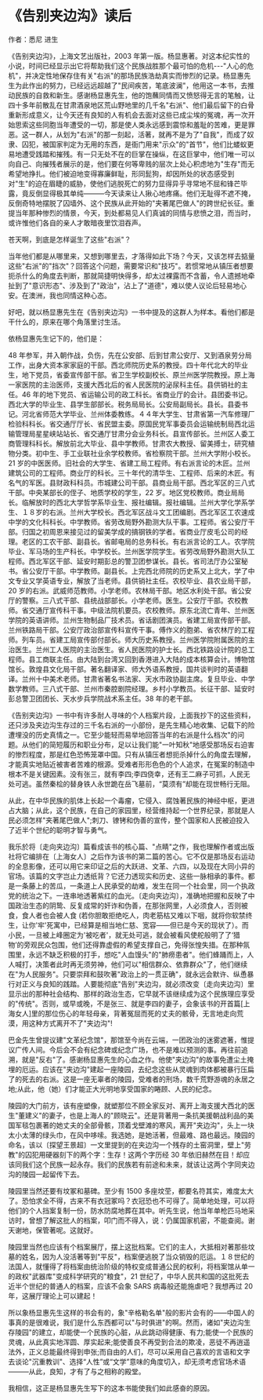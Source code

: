 # 《告别夹边沟》读后

作者：悉尼 进生

《告别夹边沟》，上海文艺出版社，2003 年第一版。杨显惠著。对这本纪实性的小说，时间已经显示出它将帮助我们这个民族战胜那个最可怕的危机---"人心的危机"，并决定性地保存住有关"右派"的那场民族浩劫真实而惨烈的记录。杨显惠先生为此作出的努力，已经远远超越了"民间疾苦，笔底波澜"，他用这一本书，去推动民族的自救和新生。感谢杨显惠先生，他的饱蘸同情而又愤怒得无言的笔触，让四十多年前散乱在甘肃酒泉地区荒山野地里的几千名"右派"、他们最后留下的白骨重新形成意义，让今天还有良知的人有机会去面对这些已成尘埃的冤魂，再一次开始思索这些同胞当年遭受的一切，那是使人类永远感到震惊和羞耻的苦难，更是罪恶。这一群人，从划为"右派"的那一刻起，活著，就再不是为了"自我"，而成了奴隶、囚犯，被国家判定为无用的东西，是衙门用来"示众"的"首节"，他们比蝼蚁更易地遭受践踏和摧残。有一只无处不在的巨掌在操纵，在这巨掌中，他们唯一可以向自己、向摧残者展示的是，他们要在何等卑贱的层次上处心积虑地为"生存"而无希望地挣扎。他们被迫地变得寡廉鲜耻，形同髭狗，却因所处的状态感受到对"生"的迫在眉睫的威胁，使他们逃脱死亡的努力显得异乎寻常地不屈和锋芒毕露，竟反倒显得极其单纯———今天读来让人揪心地疼痛。他们无耻得不遮不掩，反倒奇特地摆脱了囚墙外、这个民族从此开始的"夹著尾巴做人"的跨世纪长征。重提当年那种惨烈的情景，今天，到处都易见人们真诚的同情与悲愤之泪，而当时，或许惟他们各自的亲人才敢暗夜里饮泪吞声。

苍天啊，到底是怎样诞生了这些"右派"？

当年他们都是从哪里来，又想到哪里去，才落得如此下场？今天，又该怎样去掂量这些"右派"的"挡次"？回答这个问题，需要常识和"技巧"。若惯常地从镇压者想要扼杀什么的角度去判断，那就简捷明快得多，却太过裸露而不含蓄，令人遗撼地牵扯到了"意识形态"、涉及到了"政治"，沾上了"道德"，难以使人议论后轻易地心安。在澳洲，我也同情这种心态。

好吧，就以杨显惠先生在《告别夹边沟》一书中提及的这群人为样本。看他们都是干什么的，原来在哪个角落里讨生活。

依杨显惠先生记下的，他们是：

48 年参军，并入朝作战，负伤，先在公安部、后到甘肃公安厅、又到酒泉劳分局工作，出身大资本家家庭的干部。西北师院历史系的教授。四十年代北大的毕业生，地下党员，省委宣传部干部。省卫生学校副校长、原兰州医学院教授。原上海一家医院的主治医师，支援大西北后的省人民医院的泌尿科主任。县供销社的主任。46 年的地下党员、省运输公司的政工科长。省商业厅的会计。县团委书记。西北大学的毕业生、县学生部部长。税务局局长。公安局副局长。县长。县委书记。河北省师范大学毕业、兰州体委教练。４４年大学生、甘肃省第一汽车修理厂检验科科长。省交通厅厅长、省民盟主委。原国民党军事委员会运输统制局西北运输管理局星星峡站站长、省交通厅甘肃分会业务科长。县宣传部长。兰州区人委工商管理科科长。解放前北大毕业、县中学教师。甘肃农大教授、留美搏士，研究植物分类。初中生、手工业联社业余学校教师。省检察院干部。兰州大学附小校长。21 岁的中医医师。旧社会的大学生、省建工局工程师。有右派言论的木匠。兰州建筑公司的工程师。商业厅的科长。三十年代的清华生、工程师、后来的木匠。有名气的军医。县财政科科员。市城建公司干部。县商业局干部。西北军区的三八式干部。中央某部长的侄子、地质学校的学生，22 岁。地区党校教师。商业局局长。临解放时的西北大学哲学系毕业生、报社编辑。报社编辑。兰州大学化学系学生、１８岁的右派。兰州大学校长。西北军区战斗文工团编剧。西北军区工农速成中学的文化科科长。中学教师。省劳改局野外勘测大队干事。工程师。省公安厅干部。归国之初周恩来接见过的留美学成的搞钢铁的学者。省商业厅皮毛公司的经理。老区的工农干部、副县长。省邮电局的总务科长。有右派言论的工人。农学院毕业、军马场的生产科长。中学校长。兰州医学院学生。省劳改局野外勘测大队工程师。西北军区干部、延安时期彭总的警卫团参谋长。县长。省司法厅办公室秘书。省公安厅干部。中学教师。副县长。上完西北师院的历史系又上北大，学了中文专业又学英语专业，解放了当老师。县供销社主任。农校毕业、县农业局干部，20 岁的右派。武威师范教师。小学老师。农林局干部。地区水利处干部。省公安厅的警察。三八式干部、县统战部部长。小学老师。医生。公安厅干部。农校教师。省交通厅宣传科干事。中级法院机要员。农校教师。原东北流亡青年、兰州医学院的英语讲师。兰州生物制品厂技术员。省话剧团演员。省建工局宣传部干部。兰州铁路局干部。公安厅政治部宣传科宣传干事。傅作义的胞弟、省农林厅的工程师。列车员。省建工局宣传部付部长。师大历史系教授。兰州医学院附属医院的主治医生。兰州工人医院的主治医生。省人民医院的护士长。西北铁路设计院的总工程师。县工商联主任。由大陆到台湾又回到香港进入大陆的成本核算会计。博物馆馆长。敦煌县文化局干部。著名翻译家、师大外语系教授，国共谈判时的英语翻译。兰州十中美术老师。甘肃省著名书法家、天水市政协副主席。复旦毕业、中学数学教师。三八式干部、兰州市秦腔剧院经理。乡村小学教员。长征干部、延安时彭总警卫团团长、天水步兵学院战术系主任。38 年的老干部。

《告别夹边沟》一书中有许多耐人寻味的个人档案片段，上面我抄下的这些资料，还只涉及夹边沟生存过的三千名右派的一小部份，是先生精心地收集、记载下的险遭埋没的历史真情之一。它至少能轻而易举地回答当年的右派是什么档次"的问题。从他们的简短履历和职业分布，足以让我们能"一叶知秋"地感受那场反右迫害的惨烈程度，那是红色恐怖笼罩中国。只有从镇压者想扼杀掉什么的角度去理解，才能真实地贴近被害者苦难的根源。受难者形形色色的个人追求，在冤案的制造中根本不是关键因素。没有张三，就有李四;李四侥幸，还有王二麻子可抓，人民无处可逃。虽然秦桧的替身铁人永世跪在岳飞墓前，“莫须有”却能在现世畅行无阻。

从此，在中华民族的肌体上长起一个毒瘤，它侵入、腐蚀著民族的神经中枢，更进占大脑；从此，这个民族，在自己的家园里，经营维持起一个世界纪录，那就是人民必须怎样"夹著尾巴做人";刺刀、镣铐和伪善的宣传，整个国家和人民被迫投入了近半个世纪的聪明才智与勇气。

我乐於将〔走向夹边沟〕篇看成该书的核心篇、"点睛"之作，我也理解作者或出版社将它编排在〔上海女人〕之后作为该书的第二篇的苦心。它不仅是那场反右运动的全息影像，还可以用它来印证之后的大跃进、文革、六四，以及现在大同小异的官场。该篇的文字岂止力透纸背？它还力透现实和历史、这些一脉相承的事件。都是一条藤上的苦瓜，一条道上人民承受的劫难，发生在同一个社会里，同一个执政党的统治之下。一连串地透著紫红的血光。〔走向夹边沟〕，准确地把握和反映了中国政治生态的阴鸷、反复成常的奸诈和伪善，在那张网里，人必须食人，否则被食，食人者也会被人食 (若你胆敢拒绝吃人，肉老筋枯又难以下咽，就将你软禁终生，让你'牢'死寓中，已经算是相当地仁慈、宽容——但已是今天的现状了）。而小民，一旦被上峰圈定为'被吃者'，就无处可逃，就会被看风使舵般明了了‘猎物’的旁观民众包围，他们还得靠虚假的希望支撑自己，免得张惶失措。在那种氛围里，永远不缺乏积极的打手，想吃"人血馒头"的"肺痨患者"。他们蜂踊而上，人人喊打，决策者此时再无须劳神，他们可以"相信群众、依靠群众"了，他们继续在"为人民服务"。只要崇拜和鼓吹著"政治上的一贯正确"，就永远会默许、纵恿暴行对正义与良知的践踏。人要能彻底"告别"夹边沟，就必须改变〔走向夹边沟〕里显示出的那种社会结构、那样的政治生态，它早就不该继续成为这个民族理应享受的"传统"。否则，或早或晚，不是张三、就是李四的妻子，会象该书的开首篇[上海女人]里的那位伤心的年轻母亲，背著冤屈而死的丈夫的骸骨，无言地走向荒漠，用这种方式离开不了"夹边沟"!

巴金先生曾提议建"文革纪念馆"，那馆至今尚在云端，一团政治的迷雾遮著，惟提议广传人间。今后会不会有纪念碑或纪念广场，也不是难以预测的事。再往前追溯，就是"反右"了。感谢杨显惠先生的心血之作。他使"夹边沟"的故事免遭尘土掩埋的厄运。应该在"夹边沟"建起一座陵园，去纪念这些从灵魂到肉体都被暴行压扁了的死去的右派。这是一座无辜者的陵园，受难者的刑场，数千荒野游魂的永居之地;从此，他（她）们才能正大光明地享受国家的睠顾、人民的纪念。

陵园的大门前方，该有座塑像，就塑那位不顾全家反对、离开上海支援大西北的医生"董建义"的妻子，也是上海人的"顾晓云"。还是背著用一条抗美援朝战利品的美国军毯包裹著的她丈夫的全部骨骸，顶着戈壁滩的寒风，离开"夹边沟"，头上一块太小太薄的绿头巾，在风中哆嗦。我选她，是她活著，但最难、路也最远。陵园的命名，该以〔探望王景超〕一文里提到的在夹边沟一个残存的土窑洞里，壁上"劳教"的囚犯用硬器刻下的两个字：生存！这两个字历经 30 年依旧赫然在目！却应该同我们这个民族一起永存。我们的民族若有前途和未来，就该让这两个字同夹边沟的陵园一起留传下去。

陵园里当然还要有坟冢和墓碑。至少有 1500 多座坟茔，都要名符其实，难度太大了。恐怕求全不得，古来不有衣冠冢吗？衣冠恐也不可得了。简单地处理，可以将他们的个人挡案复制一份，防水防腐地葬在其中。听先生说，他当年单枪匹马地采访时，曾想了解这批人的档案，叩门而不得入，说：仍属国家机密，不能查阅。谢天谢地，保管著呢。这就好。

陵园里当然也应该有个档案展厅，摆上这批档案。它们的主人，大抵相对著那些坟墓的姓名，因为人没活著等到"平反"，档案便逃脱了当众销毁的厄运。１８世纪的法国人，就懂得了将档案由统治阶级的特权变成普通公民的权利，将档案馆从单一的政权"武器库"变成科学研究的"粮食"，21 世纪了，中华人民共和国的这批死去近半个世纪的普通人的档案，应该不会象 SARS 病毒般还能施虐吧？我想再过 20 年，这展厅理论上可以建起！

所以象杨显惠先生这样的书会有的，象"辛格勒名单"般的影片会有的——中国人的事真的是很难说，我们是什么东西都可以"与时俱进"的啊。然而，诸如"夹边沟生存陵园"的建立，却能使一个民族的心脏，从此跳动得健康、有力;能使一个民族的灵魂，从此真实地浑圆、厚实起来;能使善良不再受到合法的欺凌，恶徒不再逍遥法外，正义总能最终得到申张;而自由的人们，尽可以采用自己喜欢的言语和文字去谈论"沉重教训"、选择“人性”或“文学”意味的角度切入，却无须考虑官场术语———从此，良知，才有了与之相称的殿堂。

我相信，这正是杨显惠先生写下的这本书能使我们如此感奋的原因。
